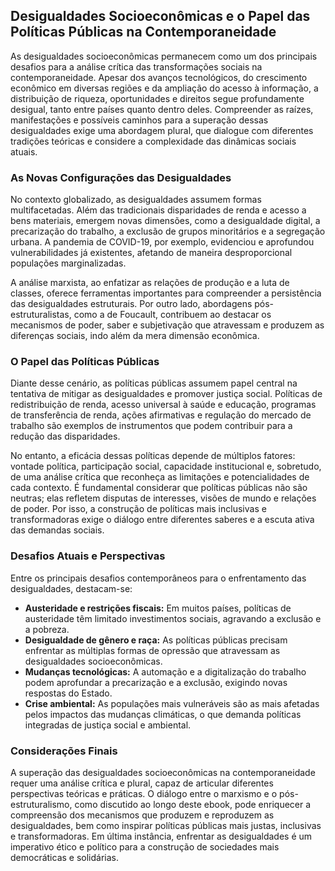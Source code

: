 
## Desigualdades Socioeconômicas e o Papel das Políticas Públicas na Contemporaneidade

As desigualdades socioeconômicas permanecem como um dos principais desafios para a análise crítica das transformações sociais na contemporaneidade. Apesar dos avanços tecnológicos, do crescimento econômico em diversas regiões e da ampliação do acesso à informação, a distribuição de riqueza, oportunidades e direitos segue profundamente desigual, tanto entre países quanto dentro deles. Compreender as raízes, manifestações e possíveis caminhos para a superação dessas desigualdades exige uma abordagem plural, que dialogue com diferentes tradições teóricas e considere a complexidade das dinâmicas sociais atuais.

### As Novas Configurações das Desigualdades

No contexto globalizado, as desigualdades assumem formas multifacetadas. Além das tradicionais disparidades de renda e acesso a bens materiais, emergem novas dimensões, como a desigualdade digital, a precarização do trabalho, a exclusão de grupos minoritários e a segregação urbana. A pandemia de COVID-19, por exemplo, evidenciou e aprofundou vulnerabilidades já existentes, afetando de maneira desproporcional populações marginalizadas.

A análise marxista, ao enfatizar as relações de produção e a luta de classes, oferece ferramentas importantes para compreender a persistência das desigualdades estruturais. Por outro lado, abordagens pós-estruturalistas, como a de Foucault, contribuem ao destacar os mecanismos de poder, saber e subjetivação que atravessam e produzem as diferenças sociais, indo além da mera dimensão econômica.

### O Papel das Políticas Públicas

Diante desse cenário, as políticas públicas assumem papel central na tentativa de mitigar as desigualdades e promover justiça social. Políticas de redistribuição de renda, acesso universal à saúde e educação, programas de transferência de renda, ações afirmativas e regulação do mercado de trabalho são exemplos de instrumentos que podem contribuir para a redução das disparidades.

No entanto, a eficácia dessas políticas depende de múltiplos fatores: vontade política, participação social, capacidade institucional e, sobretudo, de uma análise crítica que reconheça as limitações e potencialidades de cada contexto. É fundamental considerar que políticas públicas não são neutras; elas refletem disputas de interesses, visões de mundo e relações de poder. Por isso, a construção de políticas mais inclusivas e transformadoras exige o diálogo entre diferentes saberes e a escuta ativa das demandas sociais.

### Desafios Atuais e Perspectivas

Entre os principais desafios contemporâneos para o enfrentamento das desigualdades, destacam-se:

- **Austeridade e restrições fiscais:** Em muitos países, políticas de austeridade têm limitado investimentos sociais, agravando a exclusão e a pobreza.
- **Desigualdade de gênero e raça:** As políticas públicas precisam enfrentar as múltiplas formas de opressão que atravessam as desigualdades socioeconômicas.
- **Mudanças tecnológicas:** A automação e a digitalização do trabalho podem aprofundar a precarização e a exclusão, exigindo novas respostas do Estado.
- **Crise ambiental:** As populações mais vulneráveis são as mais afetadas pelos impactos das mudanças climáticas, o que demanda políticas integradas de justiça social e ambiental.

### Considerações Finais

A superação das desigualdades socioeconômicas na contemporaneidade requer uma análise crítica e plural, capaz de articular diferentes perspectivas teóricas e práticas. O diálogo entre o marxismo e o pós-estruturalismo, como discutido ao longo deste ebook, pode enriquecer a compreensão dos mecanismos que produzem e reproduzem as desigualdades, bem como inspirar políticas públicas mais justas, inclusivas e transformadoras. Em última instância, enfrentar as desigualdades é um imperativo ético e político para a construção de sociedades mais democráticas e solidárias.
```
